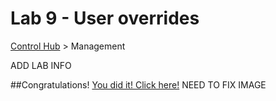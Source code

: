 # Lab 9 - User overrides

<a href="http://admin.webex.com/" target="_blank">Control Hub</a> > Management


ADD LAB INFO

##Congratulations!
<a href="https://webexcc-sa.github.io/LAB-1111//template_assets/EndofLab.png" target="blank">You did it! Click here!</a> NEED TO FIX IMAGE
